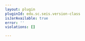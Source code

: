 ```yaml
---
layout: plugin
pluginId: edu.sc.seis.version-class
isJarAvailable: true
error: ''
violations: []

---
```

